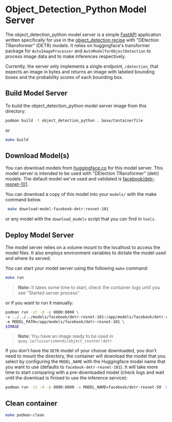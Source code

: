 # Object_Detection_Python Model Server

The object_detection_python model server is a simple [FastAPI](https://fastapi.tiangolo.com/) application written specifically for use in the [object_detection recipe](../../recipes/computer_vision/object_detection/) with "DEtection TRansformer" (DETR) models.  It relies on huggingface's transformer package for `AutoImageProcessor` and `AutoModelforObjectDetection` to process image data and to make inferences respectively.

Currently, the server only implements a single endpoint, `/detection`, that expects an image in bytes and returns an image with labeled bounding boxes and the probability scores of each bounding box. 

## Build Model Server

To build the object_detection_python model server image from this directory:

```bash
podman build -t object_detection_python . base/Containerfile
```
or
```bash
make build
```

## Download Model(s)

You can download models from [huggingface.co](https://huggingface.co/) for this model server. This model server is intended to be used with "DEtection TRansformer" (detr) models. The default model we've used and validated is [facebook/detr-resnet-101](https://huggingface.co/facebook/detr-resnet-101).

You can download a copy of this model into your `models/` with the make command below. 

```bash
 make download-model-facebook-detr-resnet-101
```
or any model with the `download_models` script that you can find in `tools`.

## Deploy Model Server

The model server relies on a volume mount to the localhost to access the model files. It also employs environment variables to dictate the model used and where its served. 

You can start your model server using the following `make` command:

```bash
make run
```

> **Note:**
> It takes some time to start, check the container logs until you see "Started server process"


or if you want to run it manually:

```bash
podman run -it -d -p 8000:8000 \
-v ../../../models/facebook/detr-resnet-101:/app/models/facebook/detr-resnet-101:Z,ro \
-e MODEL_PATH=/app/models/facebook/detr-resnet-101 \
$IMAGE
```

> **Note:**
> You have an image ready to be used in `quay.io/luisarizmendi/object_counter:detr`

If you don't have the `DETR` model of your choose downloaded, you don't need to mount the directory, the container will download the model that you select by configuring the `MODEL_NAME` with the Huggingface model name that you want to use (defaults to `facebook-detr-resnet-101`). It will take more time to start comparing with a pre-downloaded model (check logs and wait until the download is finised to use the inference service):

```bash
podman run -it -d -p 8000:8000 -e MODEL_NAME=facebook/detr-resnet-50  $IMAGE
```

## Clean container

```bash
make podman-clean
```